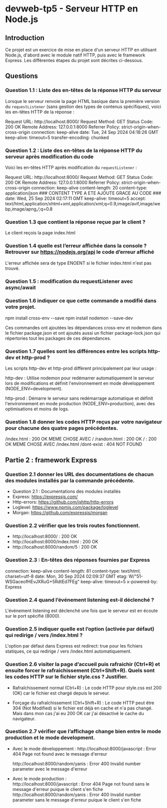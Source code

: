 # devweb-tp5 - Serveur HTTP en Node.js

## Introduction

Ce projet est un exercice de mise en place d'un serveur HTTP en utilisant Node.js, d'abord avec le module natif HTTP, puis avec le framework Express. Les différentes étapes du projet sont décrites ci-dessous.

## Questions

### Question 1.1 : Liste des en-têtes de la réponse HTTP du serveur

Lorsque le serveur renvoie la page HTML basique dans la première version du `requestListener` (sans gestion des types de contenus spécifiques), voici les en-têtes HTTP de la réponse :

Request URL:
http://localhost:8000/
Request Method:
GET
Status Code:
200 OK
Remote Address:
127.0.0.1:8000
Referrer Policy:
strict-origin-when-cross-origin
connection:
keep-alive
date:
Tue, 24 Sep 2024 04:18:26 GMT
keep-alive:
timeout=5
transfer-encoding:
chunked


### Question 1.2 : Liste des en-têtes de la réponse HTTP du serveur après modification du code

Voici les en-têtes HTTP après modification du `requestListener` : 

Request URL:
http://localhost:8000/
Request Method:
GET
Status Code:
200 OK
Remote Address:
127.0.0.1:8000
Referrer Policy:
strict-origin-when-cross-origin
connection:
keep-alive
content-length:
20
content-type:
application/json ### CONTENT TYPE A ETE AJOUTE GRACE AU CODE ###
date:
Wed, 25 Sep 2024 02:17:11 GMT
keep-alive:
timeout=5
accept:
text/html,application/xhtml+xml,application/xml;q=0.9,image/avif,image/webp,image/apng,*/*;q=0.8

### Question 1.3 que contient la réponse reçue par le client ? 

Le client reçois la page index.html 

### Question 1.4 quelle est l’erreur affichée dans la console ? Retrouver sur https://nodejs.org/api le code d’erreur affiché 

L'erreur affichée sera de type ENOENT si le fichier index.html n'est pas trouvé.

### Question 1.5 : modification du requestListener avec async/await

### Question 1.6 indiquer ce que cette commande a modifié dans votre projet.

npm install cross-env --save
npm install nodemon --save-dev

Ces commandes ont ajoutées les dépendances cross-env et nodemon dans le fichier package.json et ont ajoutés aussi un fichier package-lock.json qui répertories tout les packages de ces dépendances.

### Question 1.7 quelles sont les différences entre les scripts http-dev et http-prod ?

Les scripts http-dev et http-prod diffèrent principalement par leur usage :

http-dev : Utilise nodemon pour redémarrer automatiquement le serveur lors de modifications et définit l'environnement en mode développement (NODE_ENV=development).

http-prod : Démarre le serveur sans redémarrage automatique et définit l'environnement en mode production (NODE_ENV=production), avec des optimisations et moins de logs.

### Question 1.8 donner les codes HTTP reçus par votre navigateur pour chacune des quatre pages précédentes.

/index.html : 200 OK MEME CHOSE AVEC /
/random.html : 200 OK
/ : 200 OK MEME CHOSE AVEC /index.html
/dont-exist : 404 NOT FOUND

## Partie 2 : framework Express

### Question 2.1 donner les URL des documentations de chacun des modules installés par la commande précédente.

- Question 2.1 : Documentations des modules installés
- Express: https://expressjs.com/
- Http-errors: https://github.com/jshttp/http-errors
- Loglevel: https://www.npmjs.com/package/loglevel
- Morgan: https://github.com/expressjs/morgan

### Question 2.2 vérifier que les trois routes fonctionnent.

- http://localhost:8000/ : 200 OK
- http://localhost:8000/index.html : 200 OK 
- http://localhost:8000/random/5 : 200 OK 

### Question 2.3 : En-têtes des réponses fournies par Express

connection:
keep-alive
content-length:
81
content-type:
text/html; charset=utf-8
date:
Mon, 30 Sep 2024 02:09:37 GMT
etag:
W/"51-WSGaceofHEvJXRuG+5RdtEd7FEg"
keep-alive:
timeout=5
x-powered-by:
Express

### Question 2.4 quand l’événement listening est-il déclenché ?

L'événement listening est déclenché une fois que le serveur est en écoute sur le port spécifié (8000).

### Question 2.5 indiquer quelle est l’option (activée par défaut) qui redirige / vers /index.html ?

L'option par défaut dans Express est redirect: true pour les fichiers statiques, ce qui redirige / vers /index.html automatiquement.

### Question 2.6 visiter la page d’accueil puis rafraichir (Ctrl+R) et ensuite forcer le rafraichissement (Ctrl+Shift+R). Quels sont les codes HTTP sur le fichier style.css ? Justifier.

- Rafraîchissement normal (Ctrl+R) : Le code HTTP pour style.css est 200 (OK) car le fichier est chargé depuis le serveur.

- Forçage du rafraîchissement (Ctrl+Shift+R) : Le code HTTP peut être 304 (Not Modified) si le fichier est déjà en cache et n'a pas changé. Mais dans mon cas j'ai eu 200 OK car j'ai désactivé le cache du navigateur.

### Question 2.7 vérifier que l’affichage change bien entre le mode production et le mode development.

- Avec le mode développement : 
    http://localhost:8000/javascript : Error 404 Page not found avec le message d'erreur
    
    http://localhost:8000/random/yanis : Error 400 Invalid number parameter avec le message d'erreur

- Avec le mode production :  
    http://localhost:8000/javascript : Error 404 Page not found sans le message d'erreur puique le client s'en fiche
    http://localhost:8000/random/yanis : Error 400 Invalid number parameter sans le message d'erreur puique le client s'en fiche

